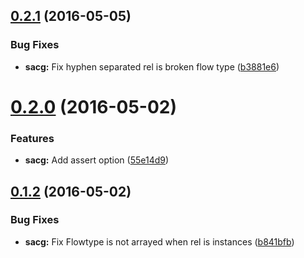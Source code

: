 <a name="0.2.1"></a>
## [0.2.1](https://github.com/moqada/simple-api-client-generator/compare/v0.2.0...v0.2.1) (2016-05-05)


### Bug Fixes

* **sacg:** Fix hyphen separated rel is broken flow type ([b3881e6](https://github.com/moqada/simple-api-client-generator/commit/b3881e6))



<a name="0.2.0"></a>
# [0.2.0](https://github.com/moqada/simple-api-client-generator/compare/v0.1.2...v0.2.0) (2016-05-02)


### Features

* **sacg:** Add assert option ([55e14d9](https://github.com/moqada/simple-api-client-generator/commit/55e14d9))



<a name="0.1.2"></a>
## [0.1.2](https://github.com/moqada/simple-api-client-generator/compare/v0.1.1...v0.1.2) (2016-05-02)


### Bug Fixes

* **sacg:** Fix Flowtype is not arrayed when rel is instances ([b841bfb](https://github.com/moqada/simple-api-client-generator/commit/b841bfb))



